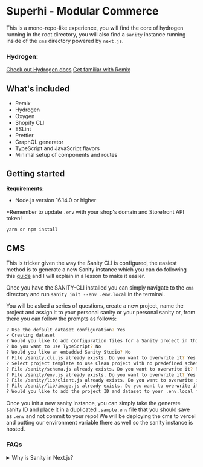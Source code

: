# Superhi - Modular Commerce

This is a mono-repo-like experience, you will find the core of hydrogen running in the root directory, you will also find a `sanity` instance running inside of the `cms` directory powered by `next.js`. 

### Hydrogen:

[Check out Hydrogen docs](https://shopify.dev/custom-storefronts/hydrogen)
[Get familiar with Remix](https://remix.run/docs/en/v1)

## What's included

- Remix
- Hydrogen
- Oxygen
- Shopify CLI
- ESLint
- Prettier
- GraphQL generator
- TypeScript and JavaScript flavors
- Minimal setup of components and routes

## Getting started

**Requirements:**

- Node.js version 16.14.0 or higher

*Remember to update `.env` with your shop's domain and Storefront API token!

```bash
yarn or npm install
```

## CMS 

This is tricker given the way the Sanity CLI is configured, the easiest method is to generate a new Sanity instance which you can do following this [guide](https://www.sanity.io/docs/installation) and I will explain in a lesson to make it easier.

Once you have the SANITY-CLI installed you can simply navigate to the `cms` directory and run `sanity init --env .env.local` in the terminal.

You will be asked a series of questions, create a new project, name the project and assign it to your personal sanity or your personal sanity or, from there you can follow the prompts as follows:

```bash
? Use the default dataset configuration? Yes
✔ Creating dataset
? Would you like to add configuration files for a Sanity project in this Next.js folder? Yes
? Do you want to use TypeScript? No
? Would you like an embedded Sanity Studio? No
? File /sanity.cli.js already exists. Do you want to overwrite it? Yes
? Select project template to use Clean project with no predefined schemas
? File /sanity/schema.js already exists. Do you want to overwrite it? No
? File /sanity/env.js already exists. Do you want to overwrite it? Yes
? File /sanity/lib/client.js already exists. Do you want to overwrite it? No
? File /sanity/lib/image.js already exists. Do you want to overwrite it? No
? Would you like to add the project ID and dataset to your .env.local file? Yes
```

Once you init a new sanity instance, you can simply take the generate sanity ID and place it in a duplicated `.sample.env` file that you should save as `.env` and not commit to your repo! We will be deploying the cms to vercel and putting our environment variable there as well so the sanity instance is hosted.


### FAQs

<details>
  <summary>Why is Sanity in Next.js?</summary>
  Sanity is a unique CMS platform that can be embedded anywhere, that means we don't have to host the studio on sanity itself. We can instead host it on any platform we want (in this case vercel). We do this because it gives our sanity extra powers out of the box, we can now utilize next.js as well as `api` routes for handling complex api interactions without our studio, we won't go into explicit details around everything you can do with the additional power of next.js but I want you to have the best tool set to do more with modular commerce. I'll be linking a tutorial to how I upload files directly to Shopify in my Sanity studio and it's only possible with next.js and vercel hosted solutions. We can also give our CMS a custom domain like cms.website.com that makes it easier for the client or you to access it on the web. 
</details>
